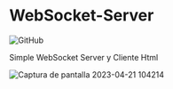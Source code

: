 # WebSocket-Server
![GitHub](https://img.shields.io/github/license/emo44/WebSocket-Server)

Simple WebSocket Server y Cliente Html


![Captura de pantalla 2023-04-21 104214](https://user-images.githubusercontent.com/2462238/233590351-741d8d76-4fad-4361-8f08-93564463c182.jpg)
